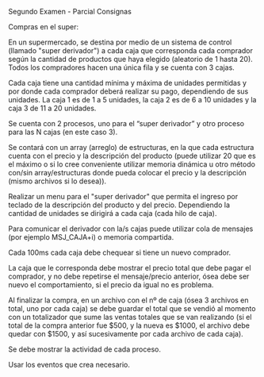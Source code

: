 Segundo Examen - Parcial 
Consignas 

Compras en el super:

En un supermercado, se destina por medio de un sistema de control (llamado "super derivador") a cada caja que corresponda cada comprador según la cantidad de productos que haya elegido (aleatorio de 1 hasta 20). Todos los compradores hacen una única fila y se cuenta con 3 cajas. 

Cada caja tiene una cantidad mínima y máxima de unidades permitidas y por donde cada comprador deberá realizar su pago, dependiendo de sus unidades.
La caja 1 es de 1 a 5 unidades, la caja 2 es de 6 a 10 unidades y la caja 3 de 11 a 20 unidades.

Se cuenta con 2 procesos, uno para el “super derivador” y otro proceso para las N cajas (en este caso 3).

Se contará con un array (arreglo) de estructuras, en la que cada estructura cuenta con el precio y la descripción del producto (puede utilizar 20 que es el máximo o si lo cree conveniente utilizar memoria dinámica u otro método con/sin array/estructuras donde pueda colocar el precio y la descripción (mismo archivos si lo desea)). 

Realizar un menu para el "super derivador" que permita el ingreso por teclado de la descripción del producto y del precio. 
Dependiendo la cantidad de unidades se dirigirá a cada caja (cada hilo de caja).
 
Para comunicar el derivador con la/s cajas puede utilizar  cola de mensajes (por ejemplo MSJ_CAJA+i) o memoria compartida.

Cada 100ms cada caja debe chequear si tiene un nuevo comprador.

La caja que le corresponda debe mostrar el precio total que debe pagar el comprador, y no debe repetirse el mensaje/precio anterior, ósea debe ser nuevo el comportamiento, si el precio da igual no es problema.

Al finalizar la compra, en un archivo con el nº de caja (ósea 3 archivos en total, uno por cada caja) se debe guardar el total que se vendió al momento con un totalizador que sume las ventas totales que se van realizando (si el total de la compra anterior fue $500, y la nueva es $1000, el archivo debe quedar con $1500, y así sucesivamente por cada archivo de cada caja).

Se debe mostrar la actividad de cada proceso.

Usar los eventos que crea necesario. 
 
